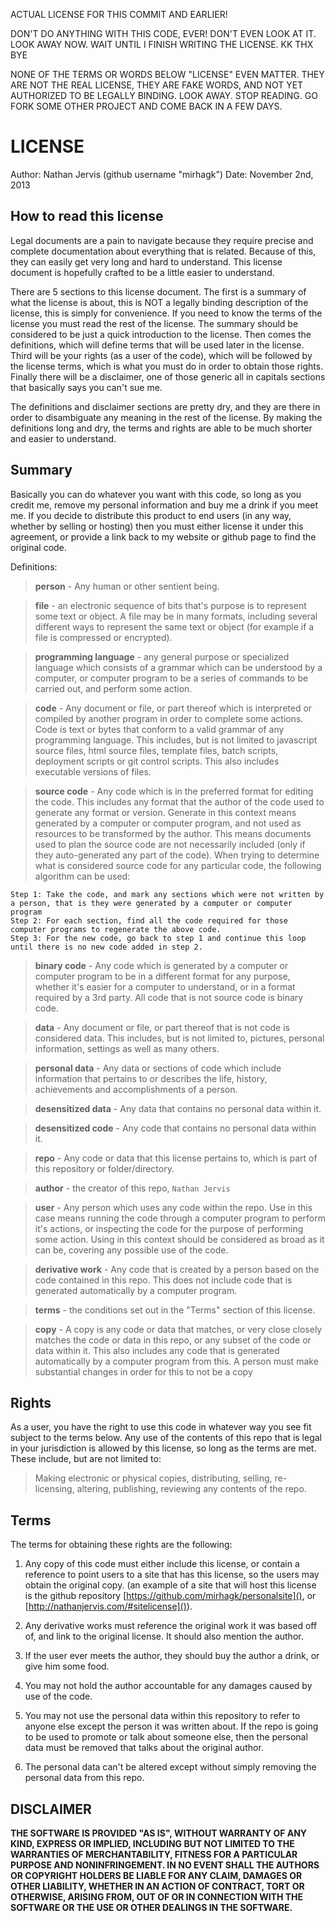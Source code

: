 ACTUAL LICENSE FOR THIS COMMIT AND EARLIER!

DON'T DO ANYTHING WITH THIS CODE, EVER! DON'T EVEN LOOK AT IT. LOOK AWAY NOW. WAIT UNTIL I FINISH WRITING THE LICENSE. KK THX BYE

NONE OF THE TERMS OR WORDS BELOW "LICENSE" EVEN MATTER. THEY ARE NOT THE REAL LICENSE, THEY ARE FAKE WORDS, AND NOT YET AUTHORIZED TO BE LEGALLY BINDING. LOOK AWAY. STOP READING. GO FORK SOME OTHER PROJECT AND COME BACK IN A FEW DAYS.

LICENSE
=============

Author: Nathan Jervis (github username "mirhagk")
Date: November 2nd, 2013

How to read this license
-----------------------

Legal documents are a pain to navigate because they require precise and complete documentation about everything that is related. Because of this, they can easily get very long and hard to understand. This license document is hopefully crafted to be a little easier to understand. 

There are 5 sections to this license document. The first is a summary of what the license is about, this is NOT a legally binding description of the license, this is simply for convenience. If you need to know the terms of the license you must read the rest of the license. The summary should be considered to be just a quick introduction to the license. Then comes the definitions, which will define terms that will be used later in the license. Third will be your rights (as a user of the code), which will be followed by the license terms, which is what you must do in order to obtain those rights. Finally there will be a disclaimer, one of those generic all in capitals sections that basically says you can't sue me.

The definitions and disclaimer sections are pretty dry, and they are there in order to disambiguate any meaning in the rest of the license. By making the definitions long and dry, the terms and rights are able to be much shorter and easier to understand.

Summary
-------------

Basically you can do whatever you want with this code, so long as you credit me, remove my personal information and buy me a drink if you meet me. If you decide to distribute this product to end users (in any way, whether by selling or hosting) then you must either license it under this agreement, or provide a link back to my website or github page to find the original code.

Definitions:

> __person__ - Any human or other sentient being.

> __file__ - an electronic sequence of bits that's purpose is to represent some text or object. A file may be in many formats, including several different ways to represent the same text or object (for example if a file is compressed or encrypted).

> __programming language__ - any general purpose or specialized language which consists of a grammar which can be understood by a computer, or computer program to be a series of commands to be carried out, and perform some action.

> __code__ - Any document or file, or part thereof which is interpreted or compiled by another program in order to complete some actions. Code is text or bytes that conform to a valid grammar of any programming language. This includes, but is not limited to javascript source files, html source files, template files, batch scripts, deployment scripts or git control scripts. This also includes executable versions of files.

> __source code__ - Any code which is in the preferred format for editing the code. This includes any format that the author of the code used to generate any format or version. Generate in this context means generated by a computer or computer program, and not used as resources to be transformed by the author. This means documents used to plan the source code are not necessarily included (only if they auto-generated any part of the code). When trying to determine what is considered source code for any particular code, the following algorithm can be used:
    
	Step 1: Take the code, and mark any sections which were not written by a person, that is they were generated by a computer or computer program
    Step 2: For each section, find all the code required for those computer programs to regenerate the above code.
    Step 3: For the new code, go back to step 1 and continue this loop until there is no new code added in step 2.

> __binary code__ - Any code which is generated by a computer or computer program to be in a different format for any purpose, whether it's easier for a computer to understand, or in a format required by a 3rd party. All code that is not source code is binary code.

> __data__ - Any document or file, or part thereof that is not code is considered data. This includes, but is not limited to, pictures, personal information, settings as well as many others.

> __personal data__ - Any data or sections of code which include information that pertains to or describes the life, history, achievements and accomplishments of a person.

> __desensitized data__ - Any data that contains no personal data within it.

> __desensitized code__ - Any code that contains no personal data within it.

> __repo__ - Any code or data that this license pertains to, which is part of this repository or folder/directory.

> __author__ - the creator of this repo, `Nathan Jervis`

> __user__ - Any person which uses any code within the repo. Use in this case means running the code through a computer program to perform it's actions, or inspecting the code for the purpose of performing some action. Using in this context should be considered as broad as it can be, covering any possible use of the code.

> __derivative work__ - Any code that is created by a person based on the code contained in this repo. This does not include code that is generated automatically by a computer program.

> __terms__ - the conditions set out in the "Terms" section of this license.

> __copy__ - A copy is any code or data that matches, or very close closely matches the code or data in this repo, or any subset of the code or data within it. This also includes any code that is generated automatically by a computer program from this. A person must make substantial changes in order for this to not be a copy

Rights
----------

As a user, you have the right to use this code in whatever way you see fit subject to the terms below. Any use of the contents of this repo that is legal in your jurisdiction is allowed by this license, so long as the terms are met. These include, but are not limited to:

> Making electronic or physical copies, distributing, selling, re-licensing, altering, publishing, reviewing any contents of the repo.

Terms
---------

The terms for obtaining these rights are the following:

1. Any copy of this code must either include this license, or contain a reference to point users to a site that has this license, so the users may obtain the original copy. (an example of a site that will host this license is the github repository [https://github.com/mirhagk/personalsite](), or [http://nathanjervis.com/#sitelicense]()).

2. Any derivative works must reference the original work it was based off of, and link to the original license. It should also mention the author.

3. If the user ever meets the author, they should buy the author a drink, or give him some food.

4. You may not hold the author accountable for any damages caused by use of the code.

5. You may not use the personal data within this repository to refer to anyone else except the person it was written about. If the repo is going to be used to promote or talk about someone else, then the personal data must be removed that talks about the original author.

6. The personal data can't be altered except without simply removing the personal data from this repo.

DISCLAIMER
----------

**THE SOFTWARE IS PROVIDED "AS IS", WITHOUT WARRANTY OF ANY KIND, EXPRESS OR IMPLIED, INCLUDING BUT NOT LIMITED TO THE WARRANTIES OF MERCHANTABILITY, FITNESS FOR A PARTICULAR PURPOSE AND NONINFRINGEMENT. IN NO EVENT SHALL THE AUTHORS OR COPYRIGHT HOLDERS BE LIABLE FOR ANY CLAIM, DAMAGES OR OTHER LIABILITY, WHETHER IN AN ACTION OF CONTRACT, TORT OR OTHERWISE, ARISING FROM, OUT OF OR IN CONNECTION WITH THE SOFTWARE OR THE USE OR OTHER DEALINGS IN THE SOFTWARE.**